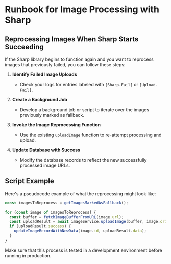 # Runbook for Image Processing with Sharp

## Reprocessing Images When Sharp Starts Succeeding

If the Sharp library begins to function again and you want to reprocess images that previously failed, you can follow these steps:

1. **Identify Failed Image Uploads**
   - Check your logs for entries labeled with `[Sharp-Fail]` or `[Upload-Fail]`.

2. **Create a Background Job**
   - Develop a background job or script to iterate over the images previously marked as fallback.

3. **Invoke the Image Reprocessing Function**
   - Use the existing `uploadImage` function to re-attempt processing and upload.

4. **Update Database with Success**
   - Modify the database records to reflect the new successfully processed image URLs.

## Script Example

Here's a pseudocode example of what the reprocessing might look like:

```javascript
const imagesToReprocess = getImagesMarkedAsFallback();

for (const image of imagesToReprocess) {
  const buffer = fetchImageBufferFromURL(image.url);
  const uploadResult = await imageService.uploadImage(buffer, image.originalName, image.entityId, image.tenantId, image.userId, image.mimetype);
  if (uploadResult.success) {
    updateImageRecordWithNewData(image.id, uploadResult.data);
  }
}
```

Make sure that this process is tested in a development environment before running in production.
